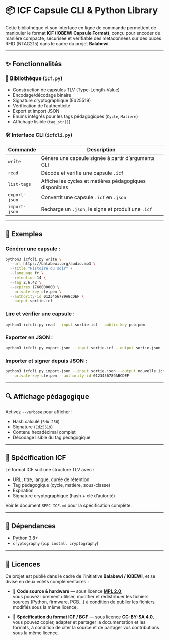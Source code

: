 # 📦 ICF Capsule CLI & Python Library

Cette bibliothèque et son interface en ligne de commande permettent de manipuler le format **ICF (IOBEWI Capsule Format)**, conçu pour encoder de manière compacte, sécurisée et vérifiable des métadonnées sur des puces RFID (NTAG215) dans le cadre du projet **Balabewi**.

---

## ✨ Fonctionnalités

### 🧩 Bibliothèque (`icf.py`)

- Construction de capsules TLV (Type-Length-Value)
- Encodage/décodage binaire
- Signature cryptographique (Ed25519)
- Vérification de l’authenticité
- Export et import JSON
- Enums intégrés pour les tags pédagogiques (`Cycle`, `Matiere`)
- Affichage lisible (`tag_str()`)

### 🛠️ Interface CLI (`icfcli.py`)

| Commande        | Description                                               |
|-----------------|-----------------------------------------------------------|
| `write`         | Génère une capsule signée à partir d’arguments CLI       |
| `read`          | Décode et vérifie une capsule `.icf`                      |
| `list-tags`     | Affiche les cycles et matières pédagogiques disponibles   |
| `export-json`   | Convertit une capsule `.icf` en `.json`                   |
| `import-json`   | Recharge un `.json`, le signe et produit une `.icf`       |

---

## 🧪 Exemples

### Générer une capsule :

```bash
python3 icfcli.py write \
  --url https://balabewi.org/audio.mp3 \
  --title "Histoire du soir" \
  --language fr \
  --retention 14 \
  --tag 2,6,42 \
  --expires 1760000000 \
  --private-key cle.pem \
  --authority-id 0123456789ABCDEF \
  --output sortie.icf
```

### Lire et vérifier une capsule :

```bash
python3 icfcli.py read --input sortie.icf --public-key pub.pem
```

### Exporter en JSON :

```bash
python3 icfcli.py export-json --input sortie.icf --output sortie.json
```

### Importer et signer depuis JSON :

```bash
python3 icfcli.py import-json --input sortie.json --output nouvelle.icf \
  --private-key cle.pem --authority-id 0123456789ABCDEF
```

---

## 🔍 Affichage pédagogique

Activez `--verbose` pour afficher :
- Hash calculé (`SHA-256`)
- Signature (`Ed25519`)
- Contenu hexadécimal complet
- Décodage lisible du tag pédagogique

---

## 📘 Spécification ICF

Le format ICF suit une structure TLV avec :
- URL, titre, langue, durée de rétention
- Tag pédagogique (cycle, matière, sous-classe)
- Expiration
- Signature cryptographique (hash + clé d’autorité)

Voir le document `SPEC-ICF.md` pour la spécification complète.

---

## 🔐 Dépendances

- Python 3.8+
- `cryptography` (`pip install cryptography`)

---

## 📄 Licences

Ce projet est publié dans le cadre de l’initiative **Balabewi / IOBEWI**, et se divise en deux volets complémentaires :

- 🧩 **Code source & hardware** — sous licence [**MPL 2.0**](https://www.mozilla.org/MPL/2.0/),  
  vous pouvez librement utiliser, modifier et redistribuer les fichiers sources (Python, firmware, PCB...) à condition de publier les fichiers modifiés sous la même licence.

- 📘 **Spécification du format ICF / BCF** — sous licence [**CC-BY-SA 4.0**](https://creativecommons.org/licenses/by-sa/4.0/),  
  vous pouvez copier, adapter et partager la documentation et les formats, à condition de citer la source et de partager vos contributions sous la même licence.